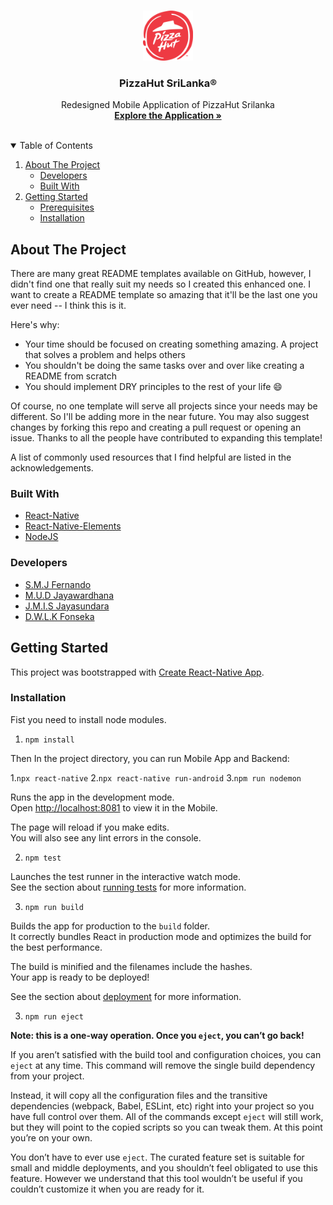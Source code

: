 <!--
*** Thanks for checking out the Best-README-Template. If you have a suggestion
*** that would make this better, please fork the repo and create a pull request
*** or simply open an issue with the tag "enhancement".
*** Thanks again! Now go create something AMAZING! :D
-->



<!-- PROJECT SHIELDS -->
<!--
*** I'm using markdown "reference style" links for readability.
*** Reference links are enclosed in brackets [ ] instead of parentheses ( ).
*** See the bottom of this document for the declaration of the reference variables
*** for contributors-url, forks-url, etc. This is an optional, concise syntax you may use.
*** https://www.markdownguide.org/basic-syntax/#reference-style-links
-->




<!-- PROJECT LOGO -->
<br />
<p align="center">
  <a href="https://github.com/mandara-fernando/PizzaHut-Frontend">
    <img src="assets/images/Pizza_Hut_logo.png" alt="Logo" width="80" height="80">
  </a>

  <h3 align="center">PizzaHut SriLanka®</h3>

  <p align="center">
    Redesigned Mobile Application of PizzaHut Srilanka
    <br />
    <a href="https://www.pizzahut.lk/"><strong>Explore the Application »</strong></a>
    <br />
    <br />
  </p>
</p>

<!-- TABLE OF CONTENTS -->
<details open="open">
  <summary>Table of Contents</summary>
  <ol>
    <li>
      <a href="#about-the-project">About The Project</a>
      <ul>
        <li><a href="#develpoers">Developers</a></li>
        <li><a href="#built-with">Built With</a></li>
      </ul>
    </li>
    <li>
      <a href="#getting-started">Getting Started</a>
      <ul>
        <li><a href="#prerequisites">Prerequisites</a></li>
        <li><a href="#installation">Installation</a></li>
      </ul>
    </li>
  </ol>
</details>

<!-- ABOUT THE PROJECT -->
## About The Project

There are many great README templates available on GitHub, however, I didn't find one that really suit my needs so I created this enhanced one. I want to create a README template so amazing that it'll be the last one you ever need -- I think this is it.

Here's why:
* Your time should be focused on creating something amazing. A project that solves a problem and helps others
* You shouldn't be doing the same tasks over and over like creating a README from scratch
* You should implement DRY principles to the rest of your life :smile:

Of course, no one template will serve all projects since your needs may be different. So I'll be adding more in the near future. You may also suggest changes by forking this repo and creating a pull request or opening an issue. Thanks to all the people have contributed to expanding this template!

A list of commonly used resources that I find helpful are listed in the acknowledgements.

### Built With
* [React-Native](https://reactnative.dev)
* [React-Native-Elements](https://reactnativeelements.com)
* [NodeJS](https://nodejs.org/en)

### Developers

* [S.M.J Fernando](https://github.com/mandara-fernando)
* [M.U.D Jayawardhana](https://github.com/Ushanjay)
* [J.M.I.S Jayasundara](https://github.com/Sandaruwan-Jayasundara)
* [D.W.L.K Fonseka](https://github.com/Kethaka-fonseka)


## Getting Started

This project was bootstrapped with [Create React-Native App](https://reactnative.dev/).

### Installation

Fist you need to install node modules.

1. `npm install`

Then In the project directory, you can run Mobile App and Backend:

1.`npx react-native`
2.`npx react-native run-android`
3.`npm run nodemon`

Runs the app in the development mode.\
Open [http://localhost:8081](http://localhost:8081) to view it in the Mobile.

The page will reload if you make edits.\
You will also see any lint errors in the console.

2. `npm test`

Launches the test runner in the interactive watch mode.\
See the section about [running tests](https://facebook.github.io/create-react-app/docs/running-tests) for more information.

3. `npm run build`

Builds the app for production to the `build` folder.\
It correctly bundles React in production mode and optimizes the build for the best performance.

The build is minified and the filenames include the hashes.\
Your app is ready to be deployed!

See the section about [deployment](https://facebook.github.io/create-react-app/docs/deployment) for more information.

3. `npm run eject`

**Note: this is a one-way operation. Once you `eject`, you can’t go back!**

If you aren’t satisfied with the build tool and configuration choices, you can `eject` at any time. This command will remove the single build dependency from your project.

Instead, it will copy all the configuration files and the transitive dependencies (webpack, Babel, ESLint, etc) right into your project so you have full control over them. All of the commands except `eject` will still work, but they will point to the copied scripts so you can tweak them. At this point you’re on your own.

You don’t have to ever use `eject`. The curated feature set is suitable for small and middle deployments, and you shouldn’t feel obligated to use this feature. However we understand that this tool wouldn’t be useful if you couldn’t customize it when you are ready for it.

